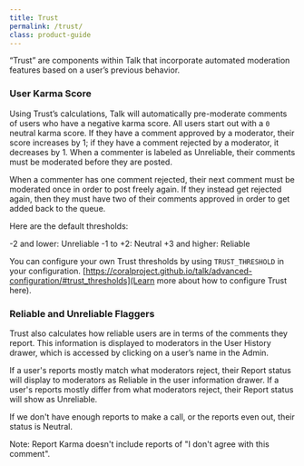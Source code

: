 ```yaml
---
title: Trust
permalink: /trust/
class: product-guide
---
```


“Trust” are components within Talk that incorporate automated moderation features based on a user’s previous behavior.

### User Karma Score

Using Trust’s calculations, Talk will automatically pre-moderate comments of users who have a negative karma score. All users start out with a `0` neutral karma score. If they have a comment approved by a moderator, their score increases by 1; if they have a comment rejected by a moderator, it decreases by 1. When a commenter is labeled as Unreliable, their comments must be moderated before they are posted.

When a commenter has one comment rejected, their next comment must be moderated once in order to post freely again. If they instead get rejected again, then they must have two of their comments approved in order to get added back to the queue.

Here are the default thresholds:

-2 and lower: Unreliable
-1 to +2: Neutral
+3 and higher: Reliable

You can configure your own Trust thresholds by using `TRUST_THRESHOLD` in your configuration. [https://coralproject.github.io/talk/advanced-configuration/#trust_thresholds](Learn more about how to configure Trust here).


### Reliable and Unreliable Flaggers

Trust also calculates how reliable users are in terms of the comments they report. This information is displayed to moderators in the User History drawer, which is accessed by clicking on a user’s name in the Admin.

If a user's reports mostly match what moderators reject, their Report status will display to moderators as Reliable in the user information drawer. If a user's reports mostly differ from what moderators reject, their Report status will show as Unreliable.

If we don't have enough reports to make a call, or the reports even out, their status is Neutral.

Note: Report Karma doesn't include reports of "I don't agree with this comment".
